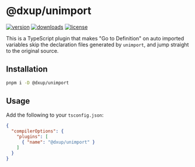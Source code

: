 # @dxup/unimport

[![version](https://img.shields.io/npm/v/@dxup/unimport?color=007EC7&label=npm)](https://www.npmjs.com/package/@dxup/unimport)
[![downloads](https://img.shields.io/npm/dm/@dxup/unimport?color=007EC7&label=downloads)](https://www.npmjs.com/package/@dxup/unimport)
[![license](https://img.shields.io/npm/l/@dxup/unimport?color=007EC7&label=license)](/LICENSE)

This is a TypeScript plugin that makes "Go to Definition" on auto imported variables skip the declaration files generated by `unimport`, and jump straight to the original source.

## Installation

```bash
pnpm i -D @dxup/unimport
```

## Usage

Add the following to your `tsconfig.json`:

```json
{
  "compilerOptions": {
    "plugins": [
      { "name": "@dxup/unimport" }
    ]
  }
}
```
